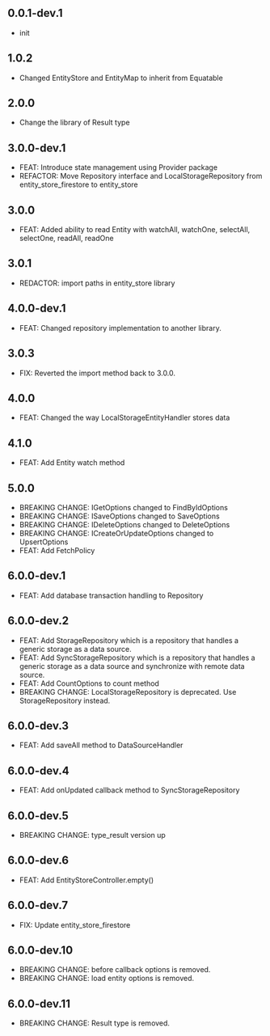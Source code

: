 ## 0.0.1-dev.1

* init

## 1.0.2

* Changed EntityStore and EntityMap to inherit from Equatable

## 2.0.0

* Change the library of Result type

## 3.0.0-dev.1

* FEAT: Introduce state management using Provider package
* REFACTOR: Move Repository interface and LocalStorageRepository from entity_store_firestore to entity_store

## 3.0.0

* FEAT: Added ability to read Entity with watchAll, watchOne, selectAll, selectOne, readAll, readOne

## 3.0.1
* REDACTOR: import paths in entity_store library


## 4.0.0-dev.1
* FEAT: Changed repository implementation to another library.

## 3.0.3
* FIX: Reverted the import method back to 3.0.0.

## 4.0.0
* FEAT:  Changed the way LocalStorageEntityHandler stores data 

## 4.1.0
* FEAT: Add Entity watch method

## 5.0.0
* BREAKING CHANGE: IGetOptions changed to FindByIdOptions
* BREAKING CHANGE: ISaveOptions changed to SaveOptions
* BREAKING CHANGE: IDeleteOptions changed to DeleteOptions
* BREAKING CHANGE: ICreateOrUpdateOptions changed to UpsertOptions
* FEAT: Add FetchPolicy

## 6.0.0-dev.1

* FEAT: Add database transaction handling to Repository

## 6.0.0-dev.2

* FEAT: Add StorageRepository which is a repository that handles a generic storage as a data source.
* FEAT: Add SyncStorageRepository which is a repository that handles a generic storage as a data source and synchronize with remote data source.
* FEAT: Add CountOptions to count method
* BREAKING CHANGE: LocalStorageRepository is deprecated. Use StorageRepository instead.

## 6.0.0-dev.3
* FEAT: Add saveAll method to DataSourceHandler

## 6.0.0-dev.4
* FEAT: Add onUpdated callback method to SyncStorageRepository

## 6.0.0-dev.5
* BREAKING CHANGE: type_result version up

## 6.0.0-dev.6
* FEAT: Add EntityStoreController.empty()

## 6.0.0-dev.7
* FIX: Update entity_store_firestore

## 6.0.0-dev.10
* BREAKING CHANGE: before callback options is removed.
* BREAKING CHANGE: load entity options is removed.

## 6.0.0-dev.11
* BREAKING CHANGE: Result type is removed.